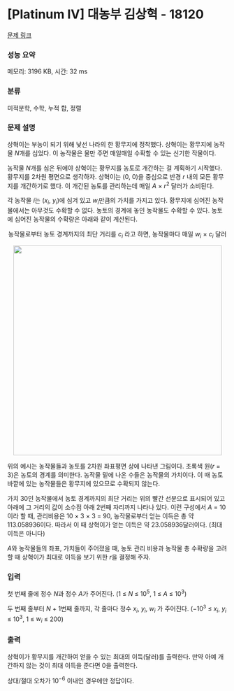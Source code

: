 # [Platinum IV] 대농부 김상혁 - 18120 

[문제 링크](https://www.acmicpc.net/problem/18120) 

### 성능 요약

메모리: 3196 KB, 시간: 32 ms

### 분류

미적분학, 수학, 누적 합, 정렬

### 문제 설명

<p>상혁이는 부농이 되기 위해 낯선 나라의 한 황무지에 정착했다. 상혁이는 황무지에 농작물 <em>N</em>개를 심었다. 이 농작물은 물만 주면 매일매일 수확할 수 있는 신기한 작물이다.</p>

<p>농작물 <em>N</em>개를 심은 뒤에야 상혁이는 황무지를 농토로 개간하는 걸 계획하기 시작했다. 황무지를 2차원 평면으로 생각하자. 상혁이는 (0, 0)을 중심으로 반경 <em>r</em> 내의 모든 황무지를 개간하기로 했다. 이 개간된 농토를 관리하는데 매일 <em>A </em>× <em>r</em><sup>2</sup> 달러가 소비된다.</p>

<p>각 농작물 <em>i</em>는 (<em>x<sub>i</sub></em>, <em>y<sub>i</sub></em>)에 심겨 있고 <em>w<sub>i</sub></em>만큼의 가치를 가지고 있다. 황무지에 심어진 농작물에서는 아무것도 수확할 수 없다. 농토의 경계에 놓인 농작물도 수확할 수 있다. 농토에 심어진 농작물의 수확량은 아래와 같이 계산된다.</p>

<p style="text-align: center;">농작물로부터 농토 경계까지의 최단 거리를 <em>c<sub>i</sub></em> 라고 하면, 농작물마다 매일 <em>w<sub>i</sub></em> × <em>c<sub>i</sub></em> 달러</p>

<p style="text-align: center;"><img alt="" src="https://upload.acmicpc.net/da08b1c1-458c-469a-9bfa-eb56375038b7/-/preview/" style="height: 480px; width: 477px;"></p>

<p>위의 예시는 농작물들과 농토를 2차원 좌표평면 상에 나타낸 그림이다. 초록색 원(<em>r </em>= 3)은 농토의 경계를 의미한다. 농작물 밑에 나온 수들은 농작물의 가치이다. 이 때 농토 바깥에 있는 농작물들은 황무지에 있으므로 수확되지 않는다.</p>

<p>가치 30인 농작물에서 농토 경계까지의 최단 거리는 위의 빨간 선분으로 표시되어 있고 아래에 그 거리의 값이 소수점 아래 2번째 자리까지 나타나 있다. 이런 구성에서 <em>A </em>= 10 이라 할 때, 관리비용은 10 × 3 × 3 = 90, 농작물로부터 얻는 이득은 총 약 113.058936이다. 따라서 이 때 상혁이가 얻는 이득은 약 23.058936달러이다. (최대 이득은 아니다)</p>

<p><i>A</i>와 농작물들의 좌표, 가치들이 주어졌을 때, 농토 관리 비용과 농작물 총 수확량을 고려할 때 상혁이가 최대로 이득을 보기 위한 <em>r</em>을 결정해 주자.</p>

### 입력 

 <p>첫 번째 줄에 정수 <em>N</em>과 정수 <em>A</em>가 주어진다. (1 ≤ <em>N</em> ≤ 10<sup>5</sup>, 1 ≤ <em>A</em> ≤ 10<sup>3</sup>)</p>

<p>두 번째 줄부터 <em>N </em>+ 1번째 줄까지, 각 줄마다 정수 <em>x<sub>i</sub></em>, <em>y<sub>i</sub></em>, <em>w<sub>i</sub></em> 가 주어진다. (−10<sup><span style="font-size: 10.8333px;">3</span></sup> ≤ <em>x<sub>i</sub></em>, <em>y<sub>i</sub></em> ≤ 10<sup>3</sup>, 1 ≤ <em>w<sub>i</sub></em> ≤ 200)</p>

### 출력 

 <p>상혁이가 황무지를 개간하여 얻을 수 있는 최대의 이득(달러)를 출력한다. 만약 아예 개간하지 않는 것이 최대 이득을 준다면 0을 출력한다.</p>

<p>상대/절대 오차가 10<sup>−6</sup> 이내인 경우에만 정답이다.</p>

